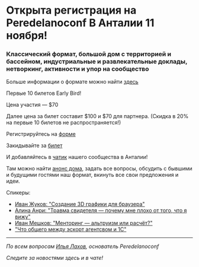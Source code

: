 # Открыта регистрация на **Peredelanoconf** В Анталии 11 ноября!

### Классический формат, большой дом с территорией и бассейном, индустриальные и развлекательные доклады, нетворкинг, активности и упор на сообщество

Больше информации о формате можно найти [здесь](/./confs/standard.md)

Первые 10 билетов Early Bird!

Цена участия — $70

Далее цена за билет составит $100 и $70 для партнера.
(Скидка в 20% на первые 10 билетов не распространяется!)

Регистрируйтесь на [форме](https://docs.google.com/forms/d/1v6JkzHYGKdrOSgO3grsJ-Aela8kK0ZjZt1xxKXia9Yc)

Закидывайте за [билет](/./guides/how-to-pay.md)

И добавляйтесь в [чатик](https://t.me/peredelano_antalya) нашего сообщества в Анталии! 

Там можно найти [анонс дома](https://t.me/peredelano_antalya/464), задать все вопросы, обсудить с бывшими и будущими гостями наш формат, вкинуть все свои предложения и идеи.

Спикеры:
* [Иван Жуков: "Создание 3D графики для браузера"](https://t.me/peredelano_antalya/496)
* [Алина Анри: "Травма свидетеля — почему мне плохо от того, что я вижу"](https://t.me/peredelano_antalya/534)
* [Иван Мешков: "Менторинг — альтруизм или расчёт?"](https://t.me/peredelano_antalya/604)
* ["Что общего между эскорт агентсвом и 1С"](https://t.me/peredelano_antalya/613)

---

_По всем вопросам [Илья Лахов](https://t.me/ilakhov), основатель Peredelanoconf_

_Следите за новостями здесь и в чате!_
